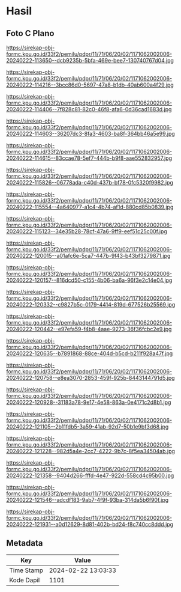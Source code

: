 # Hasil

## Foto C Plano

https://sirekap-obj-formc.kpu.go.id/33f2/pemilu/pdpr/11/71/06/20/02/1171062002006-20240222-113650--dcb9235b-5bfa-469e-bee7-130740767d04.jpg

https://sirekap-obj-formc.kpu.go.id/33f2/pemilu/pdpr/11/71/06/20/02/1171062002006-20240222-114216--3bcc86d0-5697-47a8-b1db-40ab600a4f29.jpg

https://sirekap-obj-formc.kpu.go.id/33f2/pemilu/pdpr/11/71/06/20/02/1171062002006-20240222-114406--7f828c81-82c0-46f8-afa6-0d36cad1683d.jpg

https://sirekap-obj-formc.kpu.go.id/33f2/pemilu/pdpr/11/71/06/20/02/1171062002006-20240222-114603--36207dc3-8fa3-4603-ba8f-364bb46a5e99.jpg

https://sirekap-obj-formc.kpu.go.id/33f2/pemilu/pdpr/11/71/06/20/02/1171062002006-20240222-114615--83ccae78-5ef7-444b-b9f8-aae552832957.jpg

https://sirekap-obj-formc.kpu.go.id/33f2/pemilu/pdpr/11/71/06/20/02/1171062002006-20240222-115826--06778ada-c40d-437b-bf78-0fc5320f9982.jpg

https://sirekap-obj-formc.kpu.go.id/33f2/pemilu/pdpr/11/71/06/20/02/1171062002006-20240222-115554--4a640977-a1c4-4b74-af1d-880cd85b0839.jpg

https://sirekap-obj-formc.kpu.go.id/33f2/pemilu/pdpr/11/71/06/20/02/1171062002006-20240222-115123--34e35b28-78cf-47a6-9ff9-eef51c25c00f.jpg

https://sirekap-obj-formc.kpu.go.id/33f2/pemilu/pdpr/11/71/06/20/02/1171062002006-20240222-120015--a01afc6e-5ca7-447b-9f43-b43bf3279871.jpg

https://sirekap-obj-formc.kpu.go.id/33f2/pemilu/pdpr/11/71/06/20/02/1171062002006-20240222-120157--816dcd50-c155-4b06-ba6a-96f3e2c14e04.jpg

https://sirekap-obj-formc.kpu.go.id/33f2/pemilu/pdpr/11/71/06/20/02/1171062002006-20240222-120332--c9827b5c-0179-4414-819d-677526b25569.jpg

https://sirekap-obj-formc.kpu.go.id/33f2/pemilu/pdpr/11/71/06/20/02/1171062002006-20240222-120442--e97efa59-f4b8-4aae-9273-36f36fcbc2e9.jpg

https://sirekap-obj-formc.kpu.go.id/33f2/pemilu/pdpr/11/71/06/20/02/1171062002006-20240222-120635--b7891868-88ce-404d-b5cd-b211f928a47f.jpg

https://sirekap-obj-formc.kpu.go.id/33f2/pemilu/pdpr/11/71/06/20/02/1171062002006-20240222-120758--e8ea3070-2853-459f-925b-8443144791d5.jpg

https://sirekap-obj-formc.kpu.go.id/33f2/pemilu/pdpr/11/71/06/20/02/1171062002006-20240222-120928--31183a78-9e17-4e58-863a-0e4171c2d8b1.jpg

https://sirekap-obj-formc.kpu.go.id/33f2/pemilu/pdpr/11/71/06/20/02/1171062002006-20240222-121105--2b11fdb5-3a59-41ab-92d7-50b1e9bf3d68.jpg

https://sirekap-obj-formc.kpu.go.id/33f2/pemilu/pdpr/11/71/06/20/02/1171062002006-20240222-121228--982d5a4e-2cc7-4222-9b7c-8f5ea34504ab.jpg

https://sirekap-obj-formc.kpu.go.id/33f2/pemilu/pdpr/11/71/06/20/02/1171062002006-20240222-121358--9404d266-fffd-4e47-922d-558cd4c95b00.jpg

https://sirekap-obj-formc.kpu.go.id/33f2/pemilu/pdpr/11/71/06/20/02/1171062002006-20240222-121546--adcdf183-9ab7-4f9f-93ba-314da5b6f90f.jpg

https://sirekap-obj-formc.kpu.go.id/33f2/pemilu/pdpr/11/71/06/20/02/1171062002006-20240222-121931--a0d12629-8d81-402b-bd24-f8c740cc8ddd.jpg


## Metadata

| Key        | Value               |
| ---------- | ------------------- |
| Time Stamp | 2024-02-22 13:03:33 |
| Kode Dapil | 1101                |



